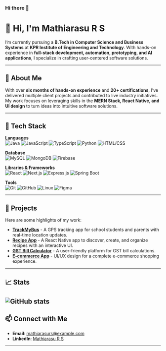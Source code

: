 ### Hi there 👋

# 👋 Hi, I'm Mathiarasu R S

I’m currently pursuing a **B.Tech in Computer Science and Business Systems** at **KPR Institute of Engineering and Technology**. With hands-on experience in **full-stack development, automation, prototyping, and AI applications**, I specialize in crafting user-centered software solutions.

---

## 🚀 About Me

With over **six months of hands-on experience** and **20+ certifications**, I’ve delivered multiple client projects and contributed to live industry initiatives. My work focuses on leveraging skills in the **MERN Stack, React Native, and UI design** to turn ideas into intuitive software solutions.

---

## 🔧 Tech Stack

**Languages**  
![Java](https://img.shields.io/badge/Java-%23ED8B00.svg?style=flat&logo=java&logoColor=white)
![JavaScript](https://img.shields.io/badge/JavaScript-%23F7DF1E.svg?style=flat&logo=javascript&logoColor=black)
![TypeScript](https://img.shields.io/badge/TypeScript-%23007ACC.svg?style=flat&logo=typescript&logoColor=white)
![Python](https://img.shields.io/badge/Python-%2314354C.svg?style=flat&logo=python&logoColor=white)
![HTML/CSS](https://img.shields.io/badge/HTML%2FCSS-%23E34F26.svg?style=flat&logo=html5&logoColor=white)

**Database**  
![MySQL](https://img.shields.io/badge/MySQL-%2300f.svg?style=flat&logo=mysql&logoColor=white)
![MongoDB](https://img.shields.io/badge/MongoDB-%234ea94b.svg?style=flat&logo=mongodb&logoColor=white)
![Firebase](https://img.shields.io/badge/Firebase-%23FFCA28.svg?style=flat&logo=firebase&logoColor=black)

**Libraries & Frameworks**  
![React](https://img.shields.io/badge/React-%2320232a.svg?style=flat&logo=react&logoColor=%2361DAFB)
![Next.js](https://img.shields.io/badge/Next.js-%23000000.svg?style=flat&logo=nextdotjs&logoColor=white)
![Express.js](https://img.shields.io/badge/Express.js-%23404d59.svg?style=flat&logo=express&logoColor=white)
![Spring Boot](https://img.shields.io/badge/Spring_Boot-%236DB33F.svg?style=flat&logo=spring-boot&logoColor=white)

**Tools**  
![Git](https://img.shields.io/badge/Git-%23F05032.svg?style=flat&logo=git&logoColor=white)
![GitHub](https://img.shields.io/badge/GitHub-%23181717.svg?style=flat&logo=github&logoColor=white)
![Linux](https://img.shields.io/badge/Linux-%23FCC624.svg?style=flat&logo=linux&logoColor=black)
![Figma](https://img.shields.io/badge/Figma-%23F24E1E.svg?style=flat&logo=figma&logoColor=white)

---

## 🌟 Projects

Here are some highlights of my work:

- **[TrackMyBus](link_to_repo)** - A GPS tracking app for school students and parents with real-time location updates.
- **[Recipe App](link_to_repo)** - A React Native app to discover, create, and organize recipes with an interactive UI.
- **[GST Bill Calculator](link_to_repo)** - A user-friendly platform for GST bill calculations.
- **[E-commerce App](link_to_repo)** - UI/UX design for a complete e-commerce shopping experience.

---

## 📈 Stats
![GitHub stats](https://github-readme-stats.vercel.app/api?username=Mathiarasu05&show_icons=true&theme=radical)
---

## 📫 Connect with Me

- **Email**: mathiarasurs@example.com
- **LinkedIn**: [Mathiarasu R S](https://www.linkedin.com/in/mathiarasurs)

---


